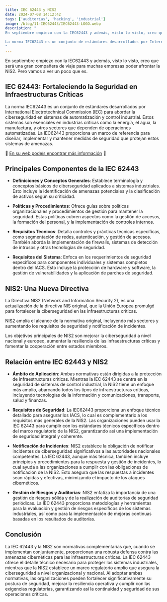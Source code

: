 ```yaml
---
title: IEC 62443 y NIS2
date: 2024-07-08 14:12:42
tags: ['auditorías', 'hacking', 'industrial']
image: /blog/11-IEC62443/IEC62443-LOGO.webp
description: "
En septiembre empiezo con la IEC62443 y además, visto lo visto, creo que será una gran compañera de viaje para muchas empresas poder afrontar la NIS2. Pero vamos a ver un poco que es.

La norma IEC62443 es un conjunto de estándares desarrollados por International Electrotechnical Commission (IEC) para abordar la ciberseguridad en sistemas de automatización y control industrial. Estos sistemas son esenciales en industrias críticas como la energía, el agua, la manufactura, y otros sectores que dependen de operaciones automatizadas. La IEC62443 proporciona un marco de referencia para diseñar, implementar y mantener medidas de seguridad que protejan estos sistemas de amenazas.
"
---
```


En septiembre empiezo con la IEC62443 y además, visto lo visto, creo que será una gran compañera de viaje para muchas empresas poder afrontar la NIS2. Pero vamos a ver un poco que es.

## IEC 62443: Fortaleciendo la Seguridad en Infraestructuras Críticas
La norma IEC62443 es un conjunto de estándares desarrollados por International Electrotechnical Commission (IEC) para abordar la ciberseguridad en sistemas de automatización y control industrial. Estos sistemas son esenciales en industrias críticas como la energía, el agua, la manufactura, y otros sectores que dependen de operaciones automatizadas. La IEC62443 proporciona un marco de referencia para diseñar, implementar y mantener medidas de seguridad que protejan estos sistemas de amenazas.

🔗 [En su web podeís encontrar más información](https://www.isa.org/certification/certificate-programs) 🔗



## Principales Componentes de la IEC 62443

- **Definiciones y Conceptos Generales**: Establece terminología y conceptos básicos de ciberseguridad aplicados a sistemas industriales. Esto incluye la identificación de amenazas potenciales y la clasificación de activos según su criticidad.

- **Políticas y Procedimientos**: Ofrece guías sobre políticas organizacionales y procedimientos de gestión para mantener la seguridad. Estas políticas cubren aspectos como la gestión de accesos, la formación del personal, y la implementación de controles internos.

- **Requisitos Técnicos**: Detalla controles y prácticas técnicas específicas, como segmentación de redes, autenticación, y gestión de accesos. También aborda la implementación de firewalls, sistemas de detección de intrusos y otras tecnologías de seguridad.

- **Requisitos del Sistema**: Enfoca en los requerimientos de seguridad específicos para componentes individuales y sistemas completos dentro del IACS. Esto incluye la protección de hardware y software, la gestión de vulnerabilidades y la aplicación de parches de seguridad.

## NIS2: Una Nueva Directiva

La Directiva NIS2 (Network and Information Security 2), es una actualización de la directiva NIS original, que la Unión Europea promulgó para fortalecer la ciberseguridad en las infraestructuras críticas. 

NIS2 amplía el alcance de la normativa original, incluyendo más sectores y aumentando los requisitos de seguridad y notificación de incidentes. 

Los objetivos principales de NIS2 son mejorar la ciberseguridad a nivel nacional y europeo, aumentar la resiliencia de las infraestructuras críticas y fomentar la cooperación entre estados miembros.

## Relación entre IEC 62443 y NIS2

- **Ámbito de Aplicación**: Ambas normativas están dirigidas a la protección de infraestructuras críticas. Mientras la IEC 62443 se centra en la seguridad de sistemas de control industrial, la NIS2 tiene un enfoque más amplio, abarcando todos los tipos de infraestructuras críticas, incluyendo tecnologías de la información y comunicaciones, transporte, salud y finanzas.

- **Requisitos de Seguridad**: La IEC62443 proporciona un enfoque técnico detallado para asegurar los IACS, lo cual es complementario a los requisitos más generales de la NIS2. Las organizaciones pueden usar la IEC 62443 para cumplir con los estándares técnicos específicos dentro del marco regulatorio de la NIS2, garantizando así una implementación de seguridad integral y coherente.


- **Notificación de Incidentes**: NIS2 establece la obligación de notificar incidentes de ciberseguridad significativos a las autoridades nacionales competentes. La IEC 62443, aunque más técnica, también incluye principios y procedimientos para la respuesta y gestión de incidentes, lo cual ayuda a las organizaciones a cumplir con las obligaciones de notificación de la NIS2. Esto asegura que las respuestas a incidentes sean rápidas y efectivas, minimizando el impacto de los ataques cibernéticos.


- **Gestión de Riesgos y Auditorías**: NIS2 enfatiza la importancia de una gestión de riesgos sólida y de la realización de auditorías de seguridad periódicas. La IEC 62443 proporciona metodologías y herramientas para la evaluación y gestión de riesgos específicos de los sistemas industriales, así como para la implementación de mejoras continuas basadas en los resultados de auditorías.

## Conclusión

La IEC 62443 y la NIS2 son normativas complementarias que, cuando se implementan conjuntamente, proporcionan una robusta defensa contra las amenazas cibernéticas para las infraestructuras críticas. La IEC 62443 ofrece el detalle técnico necesario para proteger los sistemas industriales, mientras que la NIS2 establece un marco regulatorio amplio que asegura la ciberseguridad a nivel organizacional y nacional. Al adoptar ambas normativas, las organizaciones pueden fortalecer significativamente su postura de seguridad, mejorar la resiliencia operativa y cumplir con las exigencias regulatorias, garantizando así la continuidad y seguridad de sus operaciones críticas.